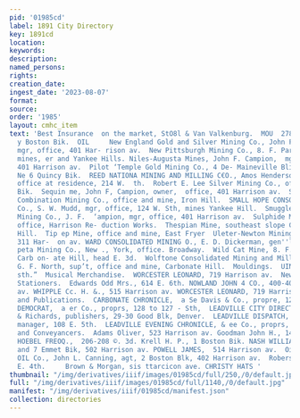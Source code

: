 ```yaml
---
pid: '01985cd'
label: 1891 City Directory
key: 1891cd
location: 
keywords: 
description: 
named_persons: 
rights: 
creation_date: 
ingest_date: '2023-08-07'
format: 
source: 
order: '1985'
layout: cmhc_item
text: 'Best Insurance  on the market, StO8l & Van Valkenburg.  MOU  278  Rooms 21-22
  y Boston Bik.  OIL     New England Gold and Silver Mining Co., John F. Campien,
  mgr, office, 401 Har- rison av.  New Pittsburgh Mining Co., 8. F. Parrish, agt,
  mines, er and Yankee Hills. Niles-Augusta Mines, John F. Campion,  mgr, office,
  401 Harrison av.  Pilot ‘Temple Gold Mining Co., 4 De- Maineville Blix.  Rebel Minnie
  Ne 6 Quincy Bik.  REED NATIONA MINING AND MILLING C€O., Amos Henderson, gen’l mgr,
  office at residence, 214 W.  th.  Robert E. Lee Silver Mining Co., office, 14  uincy
  Bik.  Sequin me, John F, Campion, owner,  office, 401 Harrison av.  Silver Cord
  Combination Mining Co., office and mine, Iron Hill.  SMALL HOPE CONSOLIDATED MINING
  Co., S. W. Mudd, mgr, office, 124 W. Sth, mines Yankee Hill.  Smuggler Consolidated
  Mining Co., J. F.  ‘ampion, mgr, office, 401 Harrison av.  Sulphide Minin: Co.,
  office, Harrison Re- duction Works.  Thespian Mine, southeast slope Carbon- ate
  Hill.  Tip ep Mine, office and mine, East Fryer  Uleter-Newton Mining Oo., office,
  311 Har-  on av. WARD CONSOLIDATED MINING O., E. D. Dickerman, gen''l mgr, office,
  peta Mining Co., New ., York, office. Broadway.  Wild Cat Mine, 8. F. Parrish, agt,
  Carb on- ate Hill, head E. 3d.  Wolftone Consolidated Mining and Mill- ing Co.,
  G. F. North, sup’t, office and mine, Carbonate Hill.  Mouldings.  UINN J. J. CUE
  sth.”  Musical Merchandise.  WORCESTER LEONARD, 719 Harrison av.  News Dealers and
  Stationers.  Edwards Odd Mrs., 614 E. 6th. NOWLAND JOHN 4 CO., 400-402 Harrison
  av. WHIPPLE Cc. H. &., 515 Harrison av. WORCESTER LEONARD, 719 Harrison ay.  Newspapers
  and Publications.  CARBONATE CHRONICLE,  a Se Davis & Co., propre, 123 to 127  HERALD
  DEMOCRAT,  a er Co., proprs, 128 to 127 - Sth,  LEADVILLE CITY DIRECTORY, Ballenger
  & Richards, publishers, 29-30 Good Blk, Denver.  LEADVILLE DISPATCH,  P. A. Leonard,
  manager, 108 E. 5th.  LEADVILLE EVENING CHRONICLE, & ee Co., proprs, 123 to 127  Notaries
  and Conveyancers.  Adams Oliver, 523 Harrison av. Goodman John H., 14 Boston Blk.
  HOEBEL FREOQ.,  206-208 ©. 3d. Krell H. P., 1 Boston Bik. NASH WILLIAM H.,  5, 6
  and 7 Emmet Bik, 502 Harrison av. POWELL JAMES,  514 Harrison av.  Oil Dealers.  CONTINENTAL
  OIL Co., John L. Canning, agt, 2 Boston Blk, 402 Harrison av.  Roberson R., 112
  E. 4th.     Brown & Morgan, sis ttarcicon ave. CHRISTY HATS '
thumbnail: "/img/derivatives/iiif/images/01985cd/full/250,/0/default.jpg"
full: "/img/derivatives/iiif/images/01985cd/full/1140,/0/default.jpg"
manifest: "/img/derivatives/iiif/01985cd/manifest.json"
collection: directories
---
```

